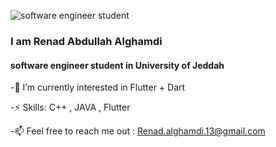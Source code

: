 ![ software engineer student ](https://i.pinimg.com/564x/1b/92/af/1b92af09693d347a9020a05a6e936d7f.jpg)

###  I am Renad Abdullah Alghamdi
####  software engineer student in University of Jeddah

-🌱 I’m currently interested in Flutter + Dart 

-⚡ Skills: C++ , JAVA , Flutter 

-📫 Feel free to reach me out : Renad.alghamdi.13@gmail.com 


